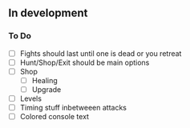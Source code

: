 ## In development

 ### To Do

 - [ ] Fights should last until one is dead or you retreat
 - [ ] Hunt/Shop/Exit should be main options
 - [ ] Shop
    - [ ] Healing
    - [ ] Upgrade
 - [ ] Levels
 - [ ] Timing stuff inbetweeen attacks
 - [ ] Colored console text